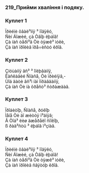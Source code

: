 ### 219_Прийми хваління і подяку.
### Куплет 1
Ïðèéìè õâàë³ííÿ ³ ïîäÿêó,<br/>Ñèí Áîæèé, çà Òâîþ ëþáîâ!<br/>Çà íàñ òåðï³â Òè òÿæê³ ìóêè,<br/>Çà íàñ ïðîëèâ ïðå÷èñòó êðîâ.
### Куплет 2
Çíóùàííÿ âñ³ ³ îïëþâàííÿ,<br/>Ëàñêàâèé Ñïàñå, Òè ïðèéíÿâ,-<br/>Ùîá äàòè âñ³ì íàì îïðàâäàííÿ,<br/>Çà íàñ Òè íà õðåñò³ ñòðàæäàâ.
### Куплет 3
Ïðîáèòîþ, Ñïàñå, ðóêîþ<br/>Ìåíå Òè äî æèòòÿ ï³äíÿâ;<br/>Â Òîá³ ëèø äæåðåëî ñïîêîþ,<br/>ß ðàä³ñòü ³ ëþáîâ ï³çíàâ.
### Куплет 4
Ïðèéìè õâàë³ííÿ ³ ïîäÿêó,<br/>Ñèí Áîæèé, çà Òâîþ ëþáîâ!<br/>Çà íàñ òåðï³â Òè òÿæê³ ìóêè,<br/>Çà íàñ ïðîëèâ ñâÿòóþ êðîâ.
